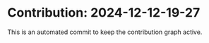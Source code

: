 # Contribution: 2024-12-12-19-27
This is an automated commit to keep the contribution graph active.
